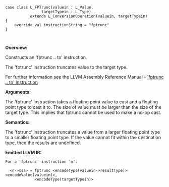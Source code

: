 
```



case class L_FPTrunc(valuein : L_Value, 
                targetTypein : L_Type) 
           extends L_ConversionOperation(valuein, targetTypein)
{
    override val instructionString = "fptrunc"
}



```

**Overview:**

Constructs an 'fptrunc .. to' instruction.

The 'fptrunc' instruction truncates value to the target type.

For further information see the LLVM Assembly Reference Manual - ['fptrunc .. to' Instruction](http://llvm.org/docs/LangRef.html#i_fptrunc)

**Arguments:**

The 'fptrunc' instruction takes a floating point value to cast and a floating point type to cast it to. The size of value must be larger than the size of the target type. This implies that fptrunc cannot be used to make a no-op cast.

**Semantics:**

The 'fptrunc' instruction truncates a value from a larger floating point type to a smaller floating point type. If the value cannot fit within the destination type, then the results are undefined.

**Emitted LLVM IR:**
```
For a 'fptrunc' instruction 'n':

  <n->ssa> = fptrunc <encodeType(valuein->resultType)> <encodeValue(valuein)>, 
             <encodeType(targetTypein)>    
    
```